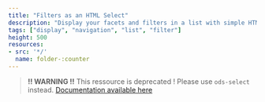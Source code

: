 ```yaml
---
title: "Filters as an HTML Select"
description: "Display your facets and filters in a list with simple HTML selects"
tags: ["display", "navigation", "list", "filter"]
height: 500
resources:
- src: '*/'
  name: folder-:counter
---
```


> **!! WARNING !!** This ressource is deprecated ! Please use `ods-select` instead.
> [Documentation available here](https://codelibrary.opendatasoft.com/widget-tricks/ods-select/)